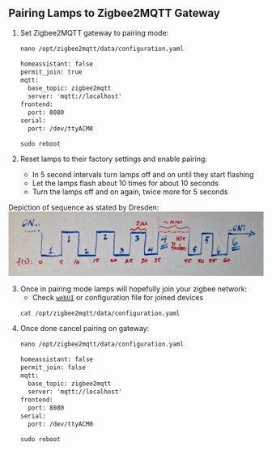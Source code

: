 ## Pairing Lamps to Zigbee2MQTT Gateway


1. Set Zigbee2MQTT gateway to pairing mode:
   ```
   nano /opt/zigbee2mqtt/data/configuration.yaml
   ```
   ```
   homeassistant: false
   permit_join: true
   mqtt:
     base_topic: zigbee2mqtt
     server: 'mqtt://localhost'
   frontend:
     port: 8080
   serial:
     port: /dev/ttyACM0
   ```
   ```
   sudo reboot
   ```
2. Reset lamps to their factory settings and enable pairing:
    
   - In 5 second intervals turn lamps off and on until they start flashing
   - Let the lamps flash about 10 times for about 10 seconds
   - Turn the lamps off and on again, twice more for 5 seconds

  Depiction of sequence as stated by Dresden:
     ![Factory Reset of Zigbee Lamp](https://raw.githubusercontent.com/gatnalysing/zigbee-mqtt-python/main/pictures/factoryresetlamp.jpeg)


3. Once in pairing mode lamps will hopefully join your zigbee network:
   - Check  [`webUI`](http://10.0.0.X:8080/) or configuration file for joined devices
   ```
   cat /opt/zigbee2mqtt/data/configuration.yaml
   ```
4. Once done cancel pairing on gateway:
   ```
   nano /opt/zigbee2mqtt/data/configuration.yaml
   ```
   ```
   homeassistant: false
   permit_join: false
   mqtt:
     base_topic: zigbee2mqtt
     server: 'mqtt://localhost'
   frontend:
     port: 8080
   serial:
     port: /dev/ttyACM0
   ```
   ```
   sudo reboot
   ```
